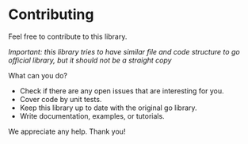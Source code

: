 # Contributing

Feel free to contribute to this library.

_Important: this library tries to have similar file and code structure to go official library, but it should not be
a straight copy_

What can you do?
- Check if there are any open issues that are interesting for you.
- Cover code by unit tests.
- Keep this library up to date with the original go library.
- Write documentation, examples, or tutorials.

We appreciate any help.
Thank you!

